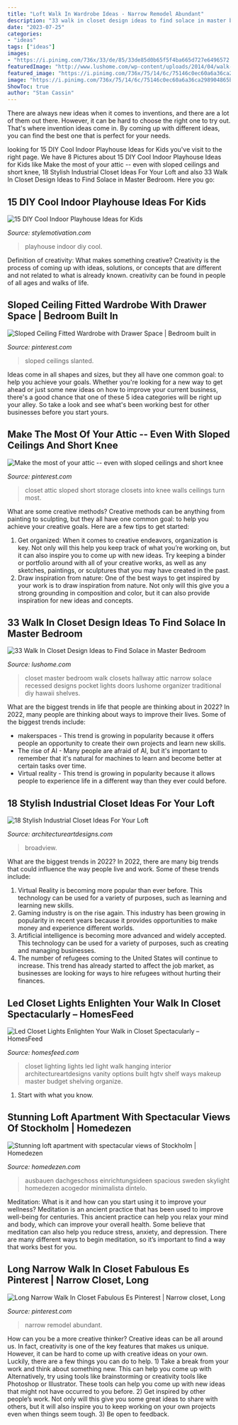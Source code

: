 ```yaml
---
title: "Loft Walk In Wardrobe Ideas - Narrow Remodel Abundant"
description: "33 walk in closet design ideas to find solace in master bedroom"
date: "2023-07-25"
categories:
- "ideas"
tags: ["ideas"]
images:
- "https://i.pinimg.com/736x/33/de/85/33de85d0b65f5f4ba665d727e6496572.jpg?b=t"
featuredImage: "http://www.lushome.com/wp-content/uploads/2014/04/walk-in-closets-closet-organization-interior-design-ideas-21.jpg"
featured_image: "https://i.pinimg.com/736x/75/14/6c/75146c0ec60a6a36ca298904865b5b2f.jpg"
image: "https://i.pinimg.com/736x/75/14/6c/75146c0ec60a6a36ca298904865b5b2f.jpg"
ShowToc: true
author: "Stan Cassin"
---
```



There are always new ideas when it comes to inventions, and there are a lot of them out there. However, it can be hard to choose the right one to try out. That's where invention ideas come in. By coming up with different ideas, you can find the best one that is perfect for your needs.

	

		
looking for 15 DIY Cool Indoor Playhouse Ideas for Kids you've visit to the right page. We have 8 Pictures about 15 DIY Cool Indoor Playhouse Ideas for Kids like Make the most of your attic -- even with sloped ceilings and short knee, 18 Stylish Industrial Closet Ideas For Your Loft and also 33 Walk In Closet Design Ideas to Find Solace in Master Bedroom. Here you go:
		
    
## 15 DIY Cool Indoor Playhouse Ideas For Kids

<img loading=lazy src="https://stylemotivation.com/wp-content/uploads/2020/02/Indoor-Playhouse-768x1024.jpg" onerror="this.onerror=null;this.src='https://tse3.mm.bing.net/th?id=OIP.F25Ib_uxUkLTwr7FVL8XNwHaJ4&amp;pid=15.1';" alt="15 DIY Cool Indoor Playhouse Ideas for Kids">

_Source: stylemotivation.com_

>playhouse indoor diy cool. 

	

Definition of creativity: What makes something creative?
Creativity is the process of coming up with ideas, solutions, or concepts that are different and not related to what is already known. creativity can be found in people of all ages and walks of life.

    
## Sloped Ceiling Fitted Wardrobe With Drawer Space | Bedroom Built In

<img loading=lazy src="https://i.pinimg.com/736x/7e/bd/5f/7ebd5f28367ee34d8f27ede9c5c83705.jpg" onerror="this.onerror=null;this.src='https://tse1.mm.bing.net/th?id=OIP.cqL5rUFpBgIYtba4QMxTeQHaJ4&amp;pid=15.1';" alt="Sloped Ceiling Fitted Wardrobe with Drawer Space | Bedroom built in">

_Source: pinterest.com_

>sloped ceilings slanted. 

	

Ideas come in all shapes and sizes, but they all have one common goal: to help you achieve your goals. Whether you're looking for a new way to get ahead or just some new ideas on how to improve your current business, there's a good chance that one of these 5 idea categories will be right up your alley. So take a look and see what's been working best for other businesses before you start yours.

    
## Make The Most Of Your Attic -- Even With Sloped Ceilings And Short Knee

<img loading=lazy src="https://i.pinimg.com/736x/33/de/85/33de85d0b65f5f4ba665d727e6496572.jpg?b=t" onerror="this.onerror=null;this.src='https://tse1.mm.bing.net/th?id=OIP.G7m36rnZIGUsJ7-0VV2vpgHaNK&amp;pid=15.1';" alt="Make the most of your attic -- even with sloped ceilings and short knee">

_Source: pinterest.com_

>closet attic sloped short storage closets into knee walls ceilings turn most. 

	

What are some creative methods?
Creative methods can be anything from painting to sculpting, but they all have one common goal: to help you achieve your creative goals. Here are a few tips to get started: 
1. Get organized: When it comes to creative endeavors, organization is key. Not only will this help you keep track of what you’re working on, but it can also inspire you to come up with new ideas. Try keeping a binder or portfolio around with all of your creative works, as well as any sketches, paintings, or sculptures that you may have created in the past. 
2. Draw inspiration from nature: One of the best ways to get inspired by your work is to draw inspiration from nature. Not only will this give you a strong grounding in composition and color, but it can also provide inspiration for new ideas and concepts.

    
## 33 Walk In Closet Design Ideas To Find Solace In Master Bedroom

<img loading=lazy src="http://www.lushome.com/wp-content/uploads/2014/04/walk-in-closets-closet-organization-interior-design-ideas-21.jpg" onerror="this.onerror=null;this.src='https://tse4.mm.bing.net/th?id=OIP.J8uOJp6mp4m2uOzkBWzrpAAAAA&amp;pid=15.1';" alt="33 Walk In Closet Design Ideas to Find Solace in Master Bedroom">

_Source: lushome.com_

>closet master bedroom walk closets hallway attic narrow solace recessed designs pocket lights doors lushome organizer traditional diy hawaii shelves. 

	

What are the biggest trends in life that people are thinking about in 2022?
In 2022, many people are thinking about ways to improve their lives. Some of the biggest trends include: 
- makerspaces - This trend is growing in popularity because it offers people an opportunity to create their own projects and learn new skills. 
- The rise of AI - Many people are afraid of AI, but it's important to remember that it's natural for machines to learn and become better at certain tasks over time. 
- Virtual reality - This trend is growing in popularity because it allows people to experience life in a different way than they ever could before.

    
## 18 Stylish Industrial Closet Ideas For Your Loft

<img loading=lazy src="https://www.architectureartdesigns.com/wp-content/uploads/2020/04/18-Stylish-Industrial-Closet-Ideas-For-Your-Loft-8.jpg" onerror="this.onerror=null;this.src='https://tse1.mm.bing.net/th?id=OIP.TsBPqWqxtxi3Q-THcJ3tvAHaLR&amp;pid=15.1';" alt="18 Stylish Industrial Closet Ideas For Your Loft">

_Source: architectureartdesigns.com_

>broadview. 

	

What are the biggest trends in 2022?
In 2022, there are many big trends that could influence the way people live and work. Some of these trends include: 
1) Virtual Reality is becoming more popular than ever before. This technology can be used for a variety of purposes, such as learning and learning new skills. 
2) Gaming industry is on the rise again. This industry has been growing in popularity in recent years because it provides opportunities to make money and experience different worlds. 
3) Artificial intelligence is becoming more advanced and widely accepted. This technology can be used for a variety of purposes, such as creating and managing businesses. 
4) The number of refugees coming to the United States will continue to increase. This trend has already started to affect the job market, as businesses are looking for ways to hire refugees without hurting their finances.

    
## Led Closet Lights Enlighten Your Walk In Closet Spectacularly – HomesFeed

<img loading=lazy src="https://homesfeed.com/wp-content/uploads/2015/11/striking-led-closet-lights-with-wooden-cabinets-and-hanging-rod-plus-grey-rug.jpeg" onerror="this.onerror=null;this.src='https://tse1.mm.bing.net/th?id=OIP.OVjydCUk9FntDv1LKc3sDgHaJ4&amp;pid=15.1';" alt="Led Closet Lights Enlighten Your Walk in Closet Spectacularly – HomesFeed">

_Source: homesfeed.com_

>closet lighting lights led light walk hanging interior architectureartdesigns vanity options built hgtv shelf ways makeup master budget shelving organize. 

	

1. Start with what you know.

    
## Stunning Loft Apartment With Spectacular Views Of Stockholm | Homedezen

<img loading=lazy src="http://www.homedezen.com/wp-content/uploads/2014/04/Stunning-loft-apartment-with-spectacular-views-of-Stockholm-07.jpg" onerror="this.onerror=null;this.src='https://tse1.mm.bing.net/th?id=OIP.d_K9FTRXYa9G--SDw6AmFAHaE7&amp;pid=15.1';" alt="Stunning loft apartment with spectacular views of Stockholm | Homedezen">

_Source: homedezen.com_

>ausbauen dachgeschoss einrichtungsideen spacious sweden skylight homedezen acogedor minimalista dintelo. 

	

Meditation: What is it and how can you start using it to improve your wellness?
Meditation is an ancient practice that has been used to improve well-being for centuries. This ancient practice can help you relax your mind and body, which can improve your overall health. Some believe that meditation can also help you reduce stress, anxiety, and depression. There are many different ways to begin meditation, so it’s important to find a way that works best for you.

    
## Long Narrow Walk In Closet Fabulous Es Pinterest | Narrow Closet, Long

<img loading=lazy src="https://i.pinimg.com/736x/75/14/6c/75146c0ec60a6a36ca298904865b5b2f.jpg" onerror="this.onerror=null;this.src='https://tse1.mm.bing.net/th?id=OIP.uOqA1HLm-GRnGpiSbee8jAHaLH&amp;pid=15.1';" alt="Long Narrow Walk In Closet Fabulous Es Pinterest | Narrow closet, Long">

_Source: pinterest.com_

>narrow remodel abundant. 

	

How can you be a more creative thinker?
Creative ideas can be all around us. In fact, creativity is one of the key features that makes us unique. However, it can be hard to come up with creative ideas on your own. Luckily, there are a few things you can do to help. 1) Take a break from your work and think about something new. This can help you come up with Alternatively, try using tools like brainstorming or creativity tools like Photoshop or Illustrator. These tools can help you come up with new ideas that might not have occurred to you before. 2) Get inspired by other people’s work. Not only will this give you some great ideas to share with others, but it will also inspire you to keep working on your own projects even when things seem tough. 3) Be open to feedback.

